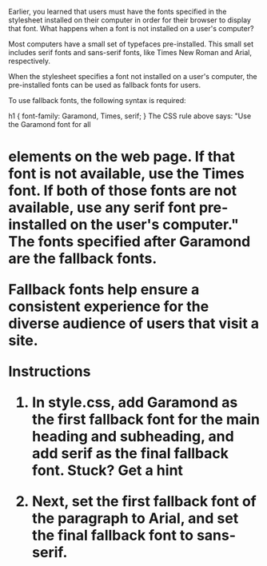 Earlier, you learned that users must have the fonts specified in the stylesheet installed on their computer in order for their browser to display that font. What happens when a font is not installed on a user's computer?

Most computers have a small set of typefaces pre-installed. This small set includes serif fonts and sans-serif fonts, like Times New Roman and Arial, respectively.

When the stylesheet specifies a font not installed on a user's computer, the pre-installed fonts can be used as fallback fonts for users.

To use fallback fonts, the following syntax is required:

h1 {
  font-family: Garamond, Times, serif;
}
The CSS rule above says: "Use the Garamond font for all <h1> elements on the web page. If that font is not available, use the Times font. If both of those fonts are not available, use any serif font pre-installed on the user's computer." The fonts specified after Garamond are the fallback fonts.

Fallback fonts help ensure a consistent experience for the diverse audience of users that visit a site.

Instructions

1. In style.css, add Garamond as the first fallback font for the main heading and subheading, and add serif as the final fallback font.
Stuck? Get a hint

2. Next, set the first fallback font of the paragraph to Arial, and set the final fallback font to sans-serif.

